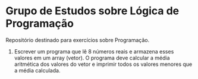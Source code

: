 # Grupo de Estudos sobre Lógica de Programação
Repositório destinado para exercícios sobre Programação.

1. Escrever um programa que lê 8 números reais e armazena esses valores em um array (vetor). O programa deve calcular a média aritmética dos valores do vetor e imprimir todos os valores menores que a média calculada.

